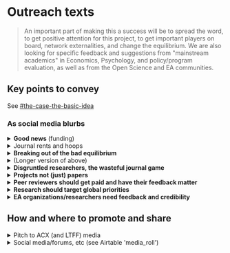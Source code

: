 # Outreach texts

> An important part of making this a success will be to spread the word, to get positive attention for this project, to get important players on board, network externalities, and change the equilibrium. We are also looking for specific feedback and suggestions from "mainstream academics" in Economics, Psychology, and policy/program evaluation, as well as from the Open Science and EA communities.

## Key points to convey

See [#the-case-the-basic-idea](../../grants-and-proposals/acx-ltff-grant-proposal-as-submitted-successfull/#the-case-the-basic-idea "mention")

### As social media blurbs

<details>

<summary><strong>Good news</strong> (funding)</summary>

The "_Unjournal_" is happening, thanks to ACX and the LTFF!\
We will be organizing and funding:

* Journal-independent peer review and rating,
* ... of projects (not just "pdf-imprisoned papers"),
* focusing on Economics, Psychology, and Impact Evaluation research,
* relevant to the world's most pressing problems and most effective solutions.

_**Target:** Academics, not necessarily EA aligned. But I don’t think this is deceptive because the funders should give a tipoff to anyone who digs, and ultimately_ The Unjournal _might also go beyond EA-relevant stuff._

_**Tone:** Factual, positive_

</details>

<details>

<summary>Journal rents and hoops</summary>

Do you love for-profit journals

* taking your labor and selling it back to your university library?
* making you jump through arcane hoops to "format your article"?
* forcing you through inscrutable sign-in processes?

Then please don't bother with _The Unjournal_.

**Target**_**:** Academics, not necessarily EA aligned who are frustrated with this stuff._

**Tone**_**:** Sarcastic, irreverent, trying to be funny_

</details>

<details>

<summary><strong>Breaking out of the bad equilibrium</strong></summary>

Journals: Rent-extracting, inefficient, pdf-prisons, gamesmanship. But no researcher can quit them.

Until _The Unjournal_: Rate projects, shared feedback, pay reviewers.

No trees axed to print the latest "Journal of Fancy Manuscripts." We just _evaluate_ the most impactful work.

_**Target, Tone:** Same as above, but less sarcastic, using language from Economics … maybe also appealing to library and university admin people?_

</details>

<details>

<summary>(Longer version of above)</summary>

Traditional academic journals: Rent-extracting, inefficient, delaying innovation. But no researcher or university can quit them.

Or maybe we do have some escape bridges. We can try to _Unjournal_. Projects get rated, feedback gets shared, reviewers get paid.\
\
No trees get chopped down to print the latest "Journal of Fancy Manuscripts."\
\
We are starting small, but it only takes one domino.

</details>

<details>

<summary><strong>Disgruntled researchers, the wasteful journal game</strong></summary>

Your paper got rejected after two glowing reviews? Up for tenure? How many more journals will you have to submit it to? Will you have to make the same points all over again? Or will the new referees tell you the exact opposite of the last ones?

Don't worry, there's a new game in town: _The Unjournal_. Submit your work. Get it reviewed and rated. Get public feedback. Move on . . . or continue to improve your project and submit it wherever else you like.\*

\*And we are not like the "Berkeley Electronic Press". We will never sell out, because we have nothing to sell.

_**Aim, tone:** Similar to the above_

</details>

<details>

<summary><strong>Projects not (just) papers</strong></summary>

Tired of the 'pdf prison'? Got...

* a great web interface for your project, with expandable explanations
* an R-markdown dynamic document, with interactive tools, data, code.
* or your software or data _is_ the project.

Can't submit it to a journal but need feedback and credible ratings? Try _The Unjournal_.

_**Target:** More open-science and tech-savvy people_

</details>

<details>

<summary><strong>Peer reviewers should get paid and have their feedback matter</strong></summary>

Referee requests piling up? You better write brilliant reviews for that whopping $0, so the author can be annoyed at you and they can disappear into the ether.\
\
Or you can help _The Unjournal_, where you get paid for your work, and reviews become part of the conversation.

_A**im tone:** similar to 2–3_

</details>

<details>

<summary><strong>Research should target global priorities</strong></summary>

Social science research:

* builds methods of inferring evidence from data;
* builds clear logical arguments;
* helps us understand behavior, markets, and society; and
* informs "policy" and decision making . . . but for whom and for what goal?

The US government and traditional NGOs are often the key audience (and funders). "It's easier to publish about US data and US policy," they say.\
\
But most academics think more broadly than that. And Economics as a field has historically aimed at "the greatest social good."\
\
_The Unjournal_ will prioritize research that informs the most effective interventions and global priorities, for humanity (and animals) now and in the future.

_**Target:** EAs and EA-aligned researchers, researchers who might be "converted"_

_**Tone:** Straightforward, idealistic_

</details>

<details>

<summary><strong>EA organizations/researchers need feedback and credibility</strong></summary>

You are a researcher at an organization trying to find the most effective ways to improve the world, reduce suffering, prevent catastrophic risks, and improve the future of humanity. You, your team, your funders, and the policymakers you want to influence . . . they need to know if your methods and arguments are strong, and if your evidence is believable. It would be great if academic experts could give their honest feedback and evaluation. But who will evaluate your best work, and how will they make this credible?\
\
Maybe _The Unjournal_ can help.

_**Target:** Researchers and research-related ops people at EA and EA-adjacent orgs. Perhaps OP in particular._

_**Tone:** Casual but straightforward_

</details>

## How and where to promote and share

<details>

<summary>Pitch to ACX (and LTFF) media</summary>

* ACX will announce this, I shared some text
* Post on ACX substack

_The Unjournal_ is in large part about shifting the equilibrium in academia/research. As I said in the application, I think most academics and researchers are happy and ready for this change but there's a coordination problem to resolve. (Everyone thinks "no one else will get on this boat," even though everyone agrees it's a better boat). I would love to let ACX readers (especially those in research and academia) know there's a "new game in town." Some further key points (please let me know if you think these can be stated better):

* The project space is unjournal.org, which I'd love to share with the public ... to make it easy, it can be announced as "[bit.ly/eaunjournal](http://bit.ly/eaunjournal)" as in "bitly dot com EA unjournal"... and everyone should let me know if they want editor access to the gitbook; also, I made a quick 'open comment space' in the Gdoc [HERE](https://docs.google.com/document/d/1Ojb3a2X12av3c97wezYD6zLRkdo1xlx5r21cblf11JY/edit?usp=sharing).
* I'm looking for feedback and for people interested in being part of this, and for 'nominations' of who might be interested (in championing this, offering great ideas, being part of the committee)
* We will put together a committee to build some consensus on a set of workable rules and standards (especially for "how to choose referees," "what metrics should they report," and "how to define the scope of EA-relevant work to consider"). But we won't "hold meetings forever"; we want to build an MVP soon.
* I think this could be a big win for EA and RP "getting more relevant research," for improving academia (and ultimately replacing the outdated system of traditional journals), and for building stronger ties between the two groups.
* Researchers should know:
  * We will _pay_ reviewers to offer feedback, assessment, and metrics, and reviews will be public (but reviewers might be anonymous -- this is a discussion point).
  * We will offer substantial cash prizes for the best projects/papers, and will likely ask the winners to present their work at an online seminar
  * You'll be able to submit your research project/paper to the unjournal (or recommend others' work) at any point in the "publication process"; it is not exclusive, and will not prevent you from 'publishing elsewhere'
  * You're encouraged to submit (time-stamped) 'projects' including dynamic documents connected to data, and interactive presentations

</details>

<details>

<summary>Social media/forums, etc (see Airtable 'media_roll')</summary>

**Social media**

1. Twitter: Academia (esp. Econ, Psych, Global Health), Open science, EA
2. Facebook

**EA Forum post (and maybe AMA?)**

**EA orgs**

**Open science orgs (OSF, BITSS, ...)**

**Academic Economics (& other fields) boards/conferences/groups?**

**Universities/groupings of universities**

**Slack groups**

* Global EA
* EA Psychology
* Open science MooC?

</details>

###
